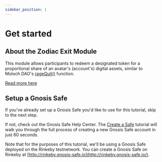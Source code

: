 ```yaml
---
sidebar_position: 1
---
```


# Get started

## About the Zodiac Exit Module

This module allows participants to redeem a designated token for a proportional share of an avatar's (account's) digital assets, similar to Moloch DAO's [rageQuit()](https://twitter.com/molochdao/status/1115451404242436098) function.

[Read more here](https://github.com/gnosis/zodiac-module-exit)

## Setup a Gnosis Safe

If you've already set up a Gnosis Safe you'd like to use for this tutorial, skip to the next step.

If not, check out the Gnosis Safe Help Center. The [Create a Safe](https://help.gnosis-safe.io/en/articles/3876461-create-a-safe) tutorial will walk you through the full process of creating a new Gnosis Safe account in just 60 seconds.

Note that for the purposes of this tutorial, we'll be using a Gnosis Safe deployed on the Rinkeby testnetwork. You can create a Gnosis Safe on Rinkeby at [http://rinkeby.gnosis-safe.io](http://rinkeby.gnosis-safe.io/).



